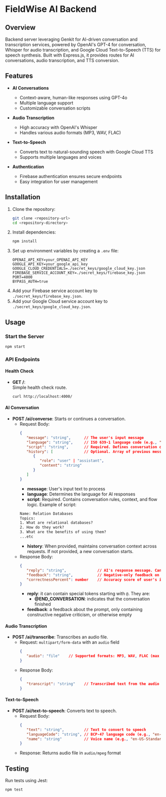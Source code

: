 # FieldWise AI Backend

## Overview
Backend server leveraging Genkit for AI-driven conversation and transcription services, powered by OpenAI's GPT-4 for conversation, Whisper for audio transcription, and Google Cloud Text-to-Speech (TTS) for speech synthesis. Built with Express.js, it provides routes for AI conversations, audio transcription, and TTS conversion.

## Features
- **AI Conversations**  
   - Context-aware, human-like responses using GPT-4o  
   - Multiple language support  
   - Customizable conversation scripts  

- **Audio Transcription**  
   - High accuracy with OpenAI's Whisper  
   - Handles various audio formats (MP3, WAV, FLAC)  

- **Text-to-Speech**  
   - Converts text to natural-sounding speech with Google Cloud TTS  
   - Supports multiple languages and voices  

- **Authentication**  
   - Firebase authentication ensures secure endpoints  
   - Easy integration for user management  

## Installation
1. Clone the repository:
    ```bash
    git clone <repository-url>
    cd <repository-directory>
    ```
2. Install dependencies:
    ```bash
    npm install
    ```
3. Set up environment variables by creating a `.env` file:
    ```env
    OPENAI_API_KEY=your_OPENAI_API_KEY
    GOOGLE_API_KEY=your_google_api_key
    GOOGLE_CLOUD_CREDENTIALS=./secret_keys/google_cloud_key.json
    FIREBASE_SERVICE_ACCOUNT_KEY=./secret_keys/firebase_key.json
    PORT=4000
    BYPASS_AUTH=true
    ```
4. Add your Firebase service account key to `./secret_keys/firebase_key.json`.
5. Add your Google Cloud service account key to `./secret_keys/google_cloud_key.json`.

## Usage

### Start the Server
```bash
npm start
```

### API Endpoints

#### Health Check
- **GET /**:  
   Simple health check route.
   ```bash
   curl http://localhost:4000/
   ```

#### AI Conversation
- **POST /ai/converse**: Starts or continues a conversation.
   - Request Body:
      ```json
      {
         "message": "string",      // The user's input message
         "language": "string",     // ISO 639-1 language code (e.g., "en", "es")
         "script": "string",       // Required. Defines conversation context and rules
         "history": [              // Optional. Array of previous messages
            {
               "role": "user" | "assistant",
               "content": "string"
            }
         ]
      }
      ```
      - **message**: User's input text to process  
      - **language**: Determines the language for AI responses  
      - **script**: Required. Contains conversation rules, context, and flow logic.
      Example of script:
      ```txt
      Name: Relation Databases
      Topics:
      1. What are relational databases?
      2. How do they work?
      3. What are the benefits of using them?
      ...etc
      ```
      - **history**: When provided, maintains conversation context across requests. If not provided, a new conversation starts.
   - Response Body:
      ```json
      {
         "reply": "string",              // AI's response message. Can contain special tokens.
         "feedback": "string",           // Negative-only feedback on user's input
         "correctnessPercent": number    // Accuracy score of user's input (0-100%)
      }
      ```
      - **reply**: it can contain special tokens starting with `@`. They are:
         - **@END_CONVERSATION**: indicates that the conversation finished
      - **feedback**: a feedback about the prompt, only containing constructive negative criticism, or otherwise empty
#### Audio Transcription
- **POST /ai/transcribe**: Transcribes an audio file.
   - Request: `multipart/form-data` with an `audio` field
      ```json
      {
         "audio": "file"    // Supported formats: MP3, WAV, FLAC (max 25MB)
      }
      ```
   - Response Body:
      ```json
      {
         "transcript": "string"    // Transcribed text from the audio file
      }
      ```

#### Text-to-Speech
- **POST /ai/text-to-speech**: Converts text to speech.
   - Request Body:
      ```json
      {
         "text": "string",         // Text to convert to speech
         "languageCode": "string", // BCP-47 language code (e.g., "en-US")
         "name": "string"          // Voice name (e.g., "en-US-Standard-A")
      }
      ```
   - Response: Returns audio file in `audio/mpeg` format

## Testing
Run tests using Jest:
```bash
npm test
```